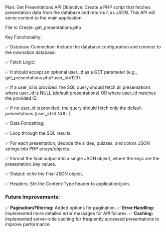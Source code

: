 Plan: Get Presentations API
Objective: Create a PHP script that fetches presentation data from the database and returns it as JSON. This API will serve content to the main application.

File to Create: get_presentations.php

Key Functionality:

✅ Database Connection: Include the database configuration and connect to the nownation database.

✅ Fetch Logic:

✅ It should accept an optional user_id as a GET parameter (e.g., get_presentations.php?user_id=123).

✅ If a user_id is provided, the SQL query should fetch all presentations where user_id is NULL (default presentations) OR where user_id matches the provided ID.

✅ If no user_id is provided, the query should fetch only the default presentations (user_id IS NULL).

✅ Data Formatting:

✅ Loop through the SQL results.

✅ For each presentation, decode the slides, quizzes, and colors JSON strings into PHP arrays/objects.

✅ Format the final output into a single JSON object, where the keys are the presentation_key values.

✅ Output: echo the final JSON object.

✅ Headers: Set the Content-Type header to application/json.

### Future Improvements:

✅ **Pagination/Filtering:** Added options for pagination.
✅ **Error Handling:** Implemented more detailed error messages for API failures.
✅ **Caching:** Implemented server-side caching for frequently accessed presentations to improve performance.
